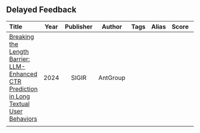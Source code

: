 ## Delayed Feedback

| Title                                                                                                                                                                                                                              | Year | Publisher |  Author  | Tags | Alias | Score | IsRead | Notes | Remarks |
| :--------------------------------------------------------------------------------------------------------------------------------------------------------------------------------------------------------------------------------- | :--: | :-------: | :------: | :--- | :---: | :---: | :----: | ----- | ------- |
| [Breaking the Length Barrier: LLM-Enhanced CTR Prediction in Long Textual User Behaviors]([2024][AntGroup]%20Breaking%20the%20Length%20Barrier%20-%20LLM-Enhanced%20CTR%20Prediction%20in%20Long%20Textual%20User%20Behaviors.pdf) | 2024 |   SIGIR   | AntGroup |      |       |       |   N    |       |         |
|                                                                                                                                                                                                                                    |      |           |          |      |       |       |        |       |         |

